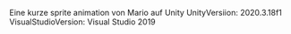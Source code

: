 Eine kurze sprite animation von Mario auf Unity 
UnityVersiion: 2020.3.18f1 VisualStudioVersion: Visual Studio 2019
